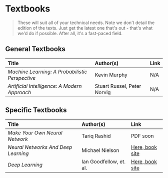 # Textbooks

> These will suit all of your technical needs. Note we don't detail the edition of the texts. Just get the latest one that's out - that's what we'd do if possible. After all, it's a fast-paced field.

## General Textbooks
|Title|Author(s)|Link|
|:---|:---|:---|
|*Machine Learning: A Probabilistic Perspective*|Kevin Murphy|N/A|
|*Artificial Intelligence: A Modern Approach*|Stuart Russel, Peter Norvig|N/A|


## Specific Textbooks
|Title|Author(s)|Link|
|:---|:---|:---|
|*Make Your Own Neural Network*|Tariq Rashid|PDF soon|
|*Neural Networks And Deep Learning*|Michael Nielson|[Here, book site](http://neuralnetworksanddeeplearning.com/)|
|*Deep Learning*|Ian Goodfellow, et. al.|[Here, book site](http://deeplearningbook.com/)|
